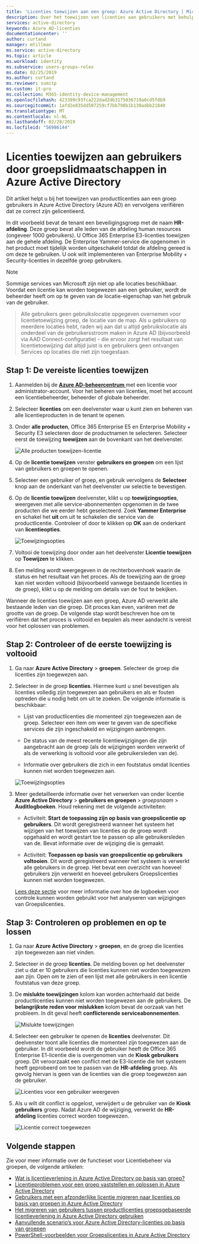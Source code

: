 ```yaml
---
title: 'Licenties toewijzen aan een groep: Azure Active Directory | Microsoft Docs'
description: Over het toewijzen van licenties aan gebruikers met behulp van Azure Active Directory-groep licentieverlening
services: active-directory
keywords: Azure AD-licenties
documentationcenter: ''
author: curtand
manager: mtillman
ms.service: active-directory
ms.topic: article
ms.workload: identity
ms.subservice: users-groups-roles
ms.date: 02/25/2019
ms.author: curtand
ms.reviewer: sumitp
ms.custom: it-pro
ms.collection: M365-identity-device-management
ms.openlocfilehash: 423399c93fca222dad2db3175036719a0cd5fdb9
ms.sourcegitcommit: 1afd2e835dd507259cf7bb798b1b130adbb21840
ms.translationtype: MT
ms.contentlocale: nl-NL
ms.lasthandoff: 02/28/2019
ms.locfileid: "56986144"
---
```

# <a name="assign-licenses-to-users-by-group-membership-in-azure-active-directory"></a>Licenties toewijzen aan gebruikers door groepslidmaatschappen in Azure Active Directory

Dit artikel helpt u bij het toewijzen van productlicenties aan een groep gebruikers in Azure Active Directory (Azure AD) en vervolgens verifiëren dat ze correct zijn gelicentieerd.

In dit voorbeeld bevat de tenant een beveiligingsgroep met de naam **HR-afdeling**. Deze groep bevat alle leden van de afdeling human resources (ongeveer 1000 gebruikers). U Office 365 Enterprise E3-licenties toewijzen aan de gehele afdeling. De Enterprise Yammer-service die opgenomen in het product moet tijdelijk worden uitgeschakeld totdat de afdeling gereed is om deze te gebruiken. U ook wilt implementeren van Enterprise Mobility + Security-licenties in dezelfde groep gebruikers.

> [!NOTE]
> Sommige services van Microsoft zijn niet op alle locaties beschikbaar. Voordat een licentie kan worden toegewezen aan een gebruiker, wordt de beheerder heeft om op te geven van de locatie-eigenschap van het gebruik van de gebruiker.

> Alle gebruikers geen gebruikslocatie opgegeven overnemen voor licentietoewijzing groep, de locatie van de map. Als u gebruikers op meerdere locaties hebt, raden wij aan dat u altijd gebruikslocatie als onderdeel van de gebruikersstroom maken in Azure AD (bijvoorbeeld via AAD Connect-configuratie) - die ervoor zorgt het resultaat van licentietoewijzing dat altijd juist is en gebruikers geen ontvangen Services op locaties die niet zijn toegestaan.

## <a name="step-1-assign-the-required-licenses"></a>Stap 1: De vereiste licenties toewijzen

1. Aanmelden bij de [ **Azure AD-beheercentrum** ](https://aad.portal.azure.com) met een licentie voor administrator-account. Voor het beheren van licenties, moet het account een licentiebeheerder, beheerder of globale beheerder.

2. Selecteer **licenties** om een deelvenster waar u kunt zien en beheren van alle licentieproducten in de tenant te openen.

4. Onder **alle producten**, Office 365 Enterprise E5 en Enterprise Mobility + Security E3 selecteren door de productnamen te selecteren. Selecteer eerst de toewijzing **toewijzen** aan de bovenkant van het deelvenster.

   ![Alle producten toewijzen-licentie](./media/licensing-groups-assign/all-products-assign.png)
  
5. Op de **licentie toewijzen** venster **gebruikers en groepen** om een lijst van gebruikers en groepen te openen.

6. Selecteer een gebruiker of groep, en gebruik vervolgens de **Selecteer** knop aan de onderkant van het deelvenster uw selectie te bevestigen.

7. Op de **licentie toewijzen** deelvenster, klikt u op **toewijzingsopties**, weergeven met alle service-abonnementen opgenomen in de twee producten die we eerder hebt geselecteerd. Zoek **Yammer Enterprise** en schakel het **uit** om uit te schakelen die service van de productlicentie. Controleer of door te klikken op **OK** aan de onderkant van **licentieopties**.

   ![Toewijzingsopties](./media/licensing-groups-assign/assignment-options.png)
  
8. Voltooi de toewijzing door onder aan het deelvenster **Licentie toewijzen** op **Toewijzen** te klikken.

9. Een melding wordt weergegeven in de rechterbovenhoek waarin de status en het resultaat van het proces. Als de toewijzing aan de groep kan niet worden voltooid (bijvoorbeeld vanwege bestaande licenties in de groep), klikt u op de melding om details van de fout te bekijken.

Wanneer de licenties toewijzen aan een groep, Azure AD verwerkt alle bestaande leden van die groep. Dit proces kan even, variëren met de grootte van de groep. De volgende stap wordt beschreven hoe om te verifiëren dat het proces is voltooid en bepalen als meer aandacht is vereist voor het oplossen van problemen.

## <a name="step-2-verify-that-the-initial-assignment-has-finished"></a>Stap 2: Controleer of de eerste toewijzing is voltooid

1. Ga naar **Azure Active Directory** > **groepen**. Selecteer de groep die licenties zijn toegewezen aan.

2. Selecteer in de groep **licenties**. Hiermee kunt u snel bevestigen als licenties volledig zijn toegewezen aan gebruikers en als er fouten optreden die u nodig hebt om uit te zoeken. De volgende informatie is beschikbaar:

   - Lijst van productlicenties die momenteel zijn toegewezen aan de groep. Selecteer een item om weer te geven van de specifieke services die zijn ingeschakeld en wijzigingen aanbrengen.

   - De status van de meest recente licentiewijzigingen die zijn aangebracht aan de groep (als de wijzigingen worden verwerkt of als de verwerking is voltooid voor alle gebruikersleden van de).

   - Informatie over gebruikers die zich in een foutstatus omdat licenties kunnen niet worden toegewezen aan.

   ![Toewijzingsopties](./media/licensing-groups-assign/assignment-errors.png)

3. Meer gedetailleerde informatie over het verwerken van onder licentie **Azure Active Directory** > **gebruikers en groepen** > *groepsnaam*  >  **Auditlogboeken**. Houd rekening met de volgende activiteiten:

   - Activiteit: **Start de toepassing zijn op basis van groepslicentie op gebruikers**. Dit wordt geregistreerd wanneer het systeem het wijzigen van het toewijzen van licenties op de groep wordt opgehaald en wordt gestart toe te passen op alle gebruikersleden van de. Bevat informatie over de wijziging die is gemaakt.

   - Activiteit: **Toepassen op basis van groepslicentie op gebruikers voltooien**. Dit wordt geregistreerd wanneer het systeem is verwerkt alle gebruikers in de groep. Het bevat een overzicht van hoeveel gebruikers zijn verwerkt en hoeveel gebruikers Groepslicenties kunnen niet worden toegewezen.

   [Lees deze sectie](licensing-group-advanced.md#use-audit-logs-to-monitor-group-based-licensing-activity) voor meer informatie over hoe de logboeken voor controle kunnen worden gebruikt voor het analyseren van wijzigingen van Groepslicenties.

## <a name="step-3-check-for-license-problems-and-resolve-them"></a>Stap 3: Controleren op problemen en op te lossen

1. Ga naar **Azure Active Directory** > **groepen**, en de groep die licenties zijn toegewezen aan niet vinden.
2. Selecteer in de groep **licenties**. De melding boven op het deelvenster ziet u dat er 10 gebruikers die licenties kunnen niet worden toegewezen aan zijn. Open om te zien of een lijst met alle gebruikers in een licentie foutstatus van deze groep.
3. De **mislukte toewijzingen** kolom kan worden achterhaald dat beide productlicenties kunnen niet worden toegewezen aan de gebruikers. De **belangrijkste reden voor mislukken** kolom bevat de oorzaak van het probleem. In dit geval heeft **conflicterende serviceabonnementen**.

   ![Mislukte toewijzingen](./media/licensing-groups-assign/failed-assignments.png)

4. Selecteer een gebruiker te openen de **licenties** deelvenster. Dit deelvenster toont alle licenties die momenteel zijn toegewezen aan de gebruiker. In dit voorbeeld wordt de gebruiker heeft de Office 365 Enterprise E1-licentie die is overgenomen van de **Kiosk gebruikers** groep. Dit veroorzaakt een conflict met de E3-licentie die het systeem heeft geprobeerd om toe te passen van de **HR-afdeling** groep. Als gevolg hiervan is geen van de licenties van die groep toegewezen aan de gebruiker.

   ![Licenties voor een gebruiker weergeven](./media/licensing-groups-assign/user-license-view.png)

5. Als u wilt dit conflict is opgelost, verwijdert u de gebruiker van de **Kiosk gebruikers** groep. Nadat Azure AD de wijziging, verwerkt de **HR-afdeling** licenties correct worden toegewezen.

   ![Licentie correct toegewezen](./media/licensing-groups-assign/license-correctly-assigned.png)

## <a name="next-steps"></a>Volgende stappen

Zie voor meer informatie over de functieset voor Licentiebeheer via groepen, de volgende artikelen:

* [Wat is licentieverlening in Azure Active Directory op basis van groep?](../fundamentals/active-directory-licensing-whatis-azure-portal.md)
* [Licentieproblemen voor een groep vaststellen en oplossen in Azure Active Directory](licensing-groups-resolve-problems.md)
* [Gebruikers met een afzonderlijke licentie migreren naar licenties op basis van groepen in Azure Active Directory](licensing-groups-migrate-users.md)
* [Het migreren van gebruikers tussen productlicenties groepsgebaseerde licentieverlening in Azure Active Directory gebruiken](licensing-groups-change-licenses.md)
* [Aanvullende scenario’s voor Azure Active Directory-licenties op basis van groepen](../active-directory-licensing-group-advanced.md)
* [PowerShell-voorbeelden voor Groepslicenties in Azure Active Directory](licensing-ps-examples.md)
